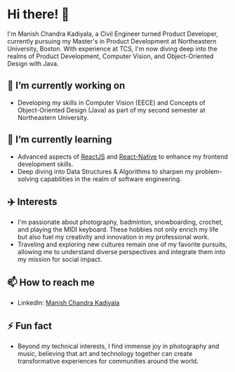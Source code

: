 # Hi there! 👋

I'm Manish Chandra Kadiyala, a Civil Engineer turned Product Developer, currently pursuing my Master's in Product Development at Northeastern University, Boston. With experience at TCS, I'm now diving deep into the realms of Product Development, Computer Vision, and Object-Oriented Design with Java.

## 🔭 I’m currently working on

- Developing my skills in Computer Vision (EECE) and Concepts of Object-Oriented Design (Java) as part of my second semester at Northeastern University.

## 🌱 I’m currently learning

- Advanced aspects of [ReactJS](https://react.dev) and [React-Native](https://reactnative.dev) to enhance my frontend development skills.
- Deep diving into Data Structures & Algorithms to sharpen my problem-solving capabilities in the realm of software engineering.

## ✈️ Interests

- I'm passionate about photography, badminton, snowboarding, crochet, and playing the MIDI keyboard. These hobbies not only enrich my life but also fuel my creativity and innovation in my professional work.
- Traveling and exploring new cultures remain one of my favorite pursuits, allowing me to understand diverse perspectives and integrate them into my mission for social impact.

## 📫 How to reach me

- LinkedIn: [Manish Chandra Kadiyala](http://linkedin.com/in/kadiyalamani15/)

## ⚡ Fun fact

- Beyond my technical interests, I find immense joy in photography and music, believing that art and technology together can create transformative experiences for communities around the world.

